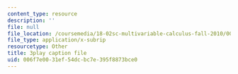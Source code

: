 ```yaml
---
content_type: resource
description: ''
file: null
file_location: /coursemedia/18-02sc-multivariable-calculus-fall-2010/006f7e0031ef54dcbc7e395f8873bce0_4kPz8aqm5yE.vtt
file_type: application/x-subrip
resourcetype: Other
title: 3play caption file
uid: 006f7e00-31ef-54dc-bc7e-395f8873bce0
---
```

